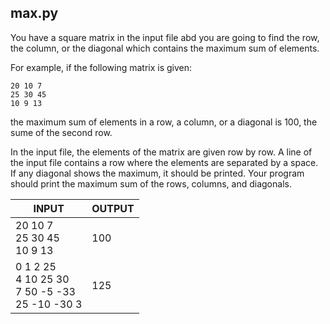 ## max.py

You have a square matrix in the input file abd you are going to find the row, the column, or the diagonal which contains the maximum sum of elements.  

For example, if the following matrix is given:
```
20 10 7
25 30 45
10 9 13
```
the maximum sum of elements in a row, a column, or a diagonal is 100, the sume of the second row.

In the input file, the elements of the matrix are given row by row. A line of the input file contains a row where the elements are separated by a space. If any diagonal shows the maximum, it should be printed. Your program should print the maximum sum of the rows, columns, and diagonals.

INPUT | OUTPUT 
--- | ---
20 10 7 <br> 25 30 45 <br> 10 9 13 <br> | 100
0 1 2 25 <br> 4 10 25 30 <br> 7 50 -5 -33 <br> 25 -10 -30 3 | 125